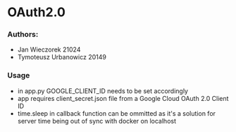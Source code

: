 # OAuth2.0
### Authors:
- Jan Wieczorek 21024
- Tymoteusz Urbanowicz 20149

### Usage
- in app.py GOOGLE_CLIENT_ID needs to be set accordingly
- app requires client_secret.json file from a Google Cloud OAuth 2.0 Client ID
- time.sleep in callback function can be ommitted as it's a solution for server time being out of sync with docker on localhost
